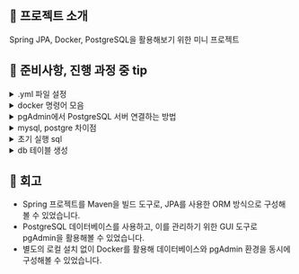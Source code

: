 <h2 id=1>🎯 프로젝트 소개</h2>

Spring JPA, Docker, PostgreSQL을 활용해보기 위한 미니 프로젝트

<h2 id=2>🎯 준비사항, 진행 과정 중 tip</h2>

<details>
  <summary>.yml 파일 설정</summary>
  
    - postgres:15 → 항상 최신 15버전으로 자동 업데이트됨 (가끔 비추천)   
    - postgres:15.6 → 고정 버전.
    - 비밀번호 정보가 들어간 .env 파일은 .gitignore에 추가해서 별도로 관리하기.
</details>

<details>
  <summary>docker 명령어 모음</summary>
  
    <사용하는 명령어>
    
    docker-compose up -d .yml 파일 기반 설치
    docker start postgres15_6 pgadmin 컨테이너(postgres15_6,  pgadmin) 실행
    docker stop postgres15_6 pgadmin 컨테이너 중단
    docker-compose down 컨테이너 중지 (.yml 파일이 있는 경로에서 실행)
    docker-compose down -v 볼륨 포함 삭제
    docker-compose down --rmi all -v 이미지까지 삭제
    
    
    <기본명령어>
    
    docker-compose up -d	컨테이너 최초 실행 또는 재실행 (필요시 재생성 포함)
    docker ps 실행중인 컨테이너 확인
    docker start <컨테이너명>	이미 생성된 컨테이너를 다시 시작할 때 사용
    docker ps -a	정지된 컨테이너 목록 포함 전체 컨테이너 확인
    docker logs <컨테이너명>	컨테이너 로그 확인해서 정상 작동 여부 체크
</details>

<details>
  <summary>pgAdmin에서 PostgreSQL 서버 연결하는 방법</summary>

  ✅ pgAdmin에서 서버 추가
    
    1. 첫 화면에서 새 서버 추가
    2. 팝업창 뜨면 General(일반) 탭에서 이름 항목 자유롭게 채우기. ex) local-postgres
    
  🔌 Connection 탭
    
  | 항목 | 값 |
  |------|----|
  | Host name/address | `db` ← **중요! docker-compose 안에서 db 컨테이너 이름 사용** |
  | Port | `5432` |
  | Maintenance database | `${POSTGRES_DB}` 예: `mydb` |
  | Username | `${POSTGRES_USER}` 예: `postgres` 또는 `myapp` |
  | Password | `${POSTGRES_PASSWORD}` 예: `secret123` |
  | Save Password | ✅ 체크 |
    
    ※ 위 값들은 `.env` 파일 또는 `docker-compose.yml`의 `environment:` 아래 설정한 값.
        
  🔗 연결 후
    
    1. 왼쪽 트리에서 방금 만든 `local-postgres` 클릭
    2. `Databases > mydb > Schemas > public > Tables` 로 내려가면
    3. 스키마, 테이블 등 구조 확인 가능

</details>

<details>
  <summary>mysql, postgre 차이점</summary>
  <br>
    
  | 항목 | MySQL | PostgreSQL |
  |------|-------|-------------|
  | 사용자 접속 제어 | `'user'@'localhost'`, `'user'@'%'` | **PostgreSQL은 `pg_hba.conf`로 제어** |
  | 문자셋 지정 | `CHARACTER SET utf8mb4` | PostgreSQL은 기본이 UTF-8 (지정 필요 거의 없음) |
  | 권한 부여 방식 | `GRANT ... ON db.*` | `GRANT ... ON DATABASE db` |
    
  > PostgreSQL은 호스트 구분 없이 `pg_hba.conf` 파일에서 접속 방식 설정하므로, SQL 자체에는 `'@localhost'` 같은 구문이 없음.

</details>

<details>
  <summary>초기 실행 sql</summary>
  
    SQL 실행 - GRANT ALL PRIVILEGES ON DATABASE app_db TO app_user;
</details>

<details>
  <summary>db 테이블 생성</summary>

    CREATE TABLE IF NOT EXISTS "users" (  -- user는 postgre에서 예약어라 users로 변경
      email VARCHAR(50) PRIMARY KEY NOT NULL,
      name VARCHAR(50),  
      create_date TIMESTAMP  
    );  

    CREATE TABLE hotel_info (  
      hotel_id VARCHAR(50) PRIMARY KEY,  
      nm VARCHAR(50),  
      year INTEGER,
      grade VARCHAR(2),
      created TIMESTAMP,
      modified TIMESTAMP
    );

</details>

<h2 id=3>🎯 회고</h2>

- Spring 프로젝트를 Maven을 빌드 도구로, JPA를 사용한 ORM 방식으로 구성해볼 수 있었습니다.
- PostgreSQL 데이터베이스를 사용하고, 이를 관리하기 위한 GUI 도구로 pgAdmin을 활용해볼 수 있었습니다.
- 별도의 로컬 설치 없이 Docker를 활용해 데이터베이스와 pgAdmin 환경을 동시에 구성해볼 수 있었습니다.

